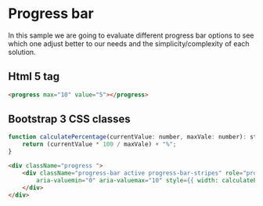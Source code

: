 # Progress bar

In this sample we are going to evaluate different progress bar options to see which one adjust better to our needs and the simplicity/complexity of each solution.

## Html 5 tag

```html
<progress max="10" value="5"></progress>
```

## Bootstrap 3 CSS classes

```javascript
function calculatePercentage(currentValue: number, maxVale: number): string {
    return (currentValue * 100 / maxVale) + "%";
}
```

```html
<div className="progress ">
    <div className="progress-bar active progress-bar-stripes" role="progressbar" aria-valuenow="5"
        aria-valuemin="0" aria-valuemax="10" style={{ width: calculatePercentage(5, 10) }}>
    </div>
</div>
```
